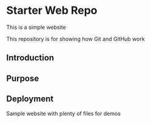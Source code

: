 # Starter Web Repo

This is a simple website

This repository is for showing how Git and GitHub work

## Introduction

## Purpose

## Deployment

Sample website with plenty of files for demos
